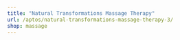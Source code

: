 ```yaml
---
title: "Natural Transformations Massage Therapy"
url: /aptos/natural-transformations-massage-therapy-3/
shop: massage
---
```

